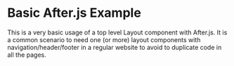 # Basic After.js Example

This is a very basic usage of a top level Layout component with After.js. It is a common scenario to need one (or more) layout components with navigation/header/footer in a regular website to avoid to duplicate code in all the pages.
